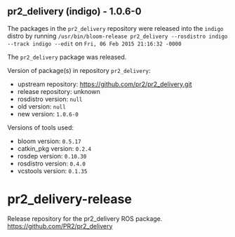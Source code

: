 ## pr2_delivery (indigo) - 1.0.6-0

The packages in the `pr2_delivery` repository were released into the `indigo` distro by running `/usr/bin/bloom-release pr2_delivery --rosdistro indigo --track indigo --edit` on `Fri, 06 Feb 2015 21:16:32 -0000`

The `pr2_delivery` package was released.

Version of package(s) in repository `pr2_delivery`:
- upstream repository: https://github.com/pr2/pr2_delivery.git
- release repository: unknown
- rosdistro version: `null`
- old version: `null`
- new version: `1.0.6-0`

Versions of tools used:
- bloom version: `0.5.17`
- catkin_pkg version: `0.2.4`
- rosdep version: `0.10.30`
- rosdistro version: `0.4.0`
- vcstools version: `0.1.35`


pr2_delivery-release
====================

Release repository for the pr2_delivery ROS package. https://github.com/PR2/pr2_delivery
